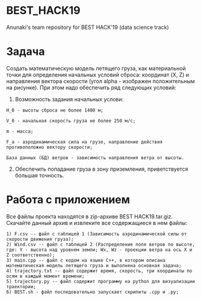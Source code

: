 # BEST_HACK19
Anunaki's team repository for BEST HACK'19 (data science track)
# Задача
Создать математическую модель летящего груза, как материальной точки для определения начальных условий сброса: координат (X, Z) и направления вектора скорости (угол alpha - изображен положительным на рисунке). При этом надо обеспечить ряд следующих условий:
  
  1. Возможность задания начальных услови:
  
    H_0 - высоты сброса не более 1400 м;
  
    V_0 - начальная скорость груза не более 250 м/с;
  
    m - масса;
  
    F_a - аэродинамическая сила на грузе, направление действия противоположно вектору скорости;
  
    База данных (БД) ветров - зависимость направления ветра от высоты.
  
  2. Обеспечить попадание груза в зону приземления, приветствуется большая точность.

# Работа с приложением
Все файлы проекта находятся в zip-архиве BEST HACK19.tar.giz. Скачайте данный архив и извлеките все содержащиеся в нем файлы:
    
    1) F.csv -- файл с таблицей 1 (Зависимость аэродинамической силы от скорости движения груза);
    2) Wind.csv -- файл с таблицей 2 (Распределение поля ветров по высоте, где: Y - высота над уровнем земли; Wx, Wz - проекции ветра на ось X и Z соответственно);
    3) main.cpp -- файл с кодом на языке C++, в котором описана математическая модель летящего груза и выполнена основная задача;
    4) trajectory.txt -- файл содержит время, скорость, три координаты по осям в каждый момент времени;
    5) trajectory.py -- файл содержит программу на python для визуализации траектории; 
    6) BEST.sh - файл последовательно запускает скрипиты .cpp и .py;
    
